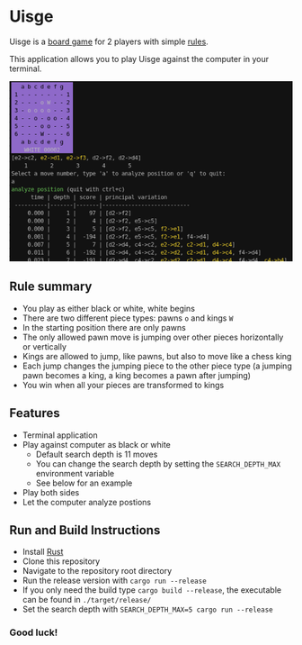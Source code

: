 # Uisge

Uisge is a [board game](https://boardgamegeek.com/boardgame/11421/uisge) for 2
players with simple [rules](https://omerkel.github.io/Uisge/html5/src/uisge_rules-en.html).

This application allows you to play Uisge against the computer in your terminal.

![Screenshot](https://github.com/golmman/uisge/blob/main/uisge.png "Uisge")

## Rule summary

- You play as either black or white, white begins
- There are two different piece types: pawns `o` and kings `W`
- In the starting position there are only pawns
- The only allowed pawn move is jumping over other pieces horizontally or vertically
- Kings are allowed to jump, like pawns, but also to move like a chess king
- Each jump changes the jumping piece to the other piece type (a jumping pawn becomes a king, a king becomes a pawn after jumping)
- You win when all your pieces are transformed to kings

## Features

- Terminal application
- Play against computer as black or white
  - Default search depth is 11 moves
  - You can change the search depth by setting the `SEARCH_DEPTH_MAX` environment variable
  - See below for an example
- Play both sides
- Let the computer analyze postions

## Run and Build Instructions

- Install [Rust](https://www.rust-lang.org/)
- Clone this repository
- Navigate to the repository root directory
- Run the release version with `cargo run --release`
- If you only need the build type `cargo build --release`, the executable can be found in `./target/release/`
- Set the search depth with `SEARCH_DEPTH_MAX=5 cargo run --release`

### Good luck!
